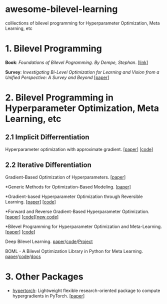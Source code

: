 # awesome-bilevel-learning
colllections of bilevel programming for Hyperparameter Optimization, Meta Learning, etc

# 1. Bilevel Programming 

**Book**: *Foundations of Bilevel Pogramming. By Dempe, Stephan*. [[link](https://www.springer.com/us/book/9781402006319)]

**Survey**: *Investigating Bi-Level Optimization for Learning and Vision from a Unified Perspective: A Survey and Beyond* [[paper](https://arxiv.org/pdf/2101.11517.pdf)]

# 2. Bilevel Programming in Hyperparameter Optimization, Meta Learning, etc
## 2.1 Implicit Differrentiation 
Hyperparameter optimization with approximate gradient. [[paper]](https://arxiv.org/pdf/1602.02355.pdf) [[code]](https://github.com/fabianp/hoag)


## 2.2 Iterative Differentiation
Gradient-Based Optimization of Hyperparameters. [[paper]](http://www-labs.iro.umontreal.ca/~lisa/pointeurs/nc.pdf) 

*Generic Methods for Optimization-Based Modeling. [[paper]](http://proceedings.mlr.press/v22/domke12/domke12.pdf)

*Gradient-based Hyperparameter Optimization through Reversible Learning. [[paper](http://arxiv.org/pdf/1502.03492)] [[code](https://github.com/HIPS/hypergrad)]

*Forward and Reverse Gradient-Based Hyperparameter Optimization. [[paper](https://arxiv.org/pdf/1703.01785)] [[code](https://github.com/lucfra/RFHO)][[new code]](https://github.com/lucfra/FAR-HO)

*Bilevel Programming for Hyperparameter Optimization and Meta-Learning. [[paper](http://arxiv.org/pdf/1806.04910)] [[code](https://github.com/prolearner/hyper-representation)]

Deep Bilevel Learning. [paper](http://arxiv.org/pdf/1809.01465)/[code](https://github.com/sjenni/DeepBilevel)/[Project](https://sjenni.github.io/DeepBilevel/)

BOML - A Bilevel Optimization Library in Python for Meta Learning. [paper](https://arxiv.org/pdf/2009.13357.pdf)/[code](https://github.com/dut-media-lab/BOML)/[docs](https://dut-media-lab.github.io/BOML/)

# 3. Other Packages
- [hypertorch](https://github.com/prolearner/hypertorch): Lightweight flexible research-oriented package to compute hypergradients in PyTorch. [[paper]](https://arxiv.org/abs/2006.16218)

